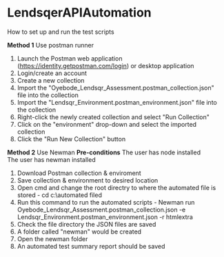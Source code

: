 # LendsqerAPIAutomation

How to set up and run the test scripts

**Method 1**
Use postman runner 
1. Launch the Postman web application (https://identity.getpostman.com/login) or desktop application
2. Login/create an account
3. Create a new collection
4. Import the "Oyebode_Lendsqr_Assessment.postman_collection.json" file into the collection
5. Import the "Lendsqr_Environment.postman_environment.json" file into the collection
6. Right-click the newly created collection and select "Run Collection"
7. Click on the "environment" drop-down and select the imported collection
8. Click the "Run New Collection" button


**Method 2**
Use Newman 
**Pre-conditions**
The user has node installed   
The user has newman installed 

1. Download Postman collection & enviroment
2. Save collection & environment to desired location
3. Open cmd and change the root directry to where the automated file is stored - cd c:\automated filed
4. Run this command to run the automated scripts - Newman run Oyebode_Lendsqr_Assessment.postman_collection.json -e  Lendsqr_Environment.postman_environment.json -r htmlextra
5. Check the file directory the JSON files are saved
6. A folder called "newman" would be created
7. Open the newman folder
8. An automated test summary report should be saved
   
